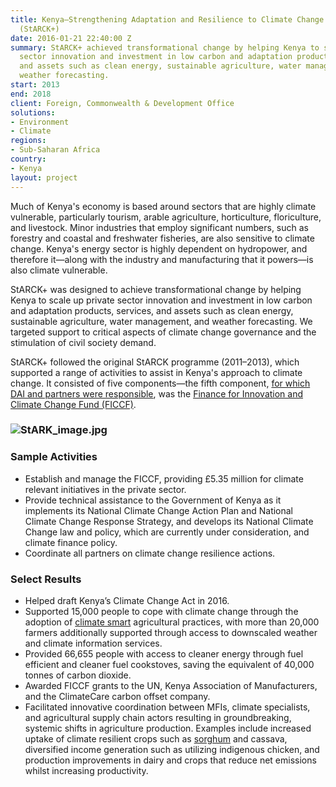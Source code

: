 ```yaml
---
title: Kenya—Strengthening Adaptation and Resilience to Climate Change in Kenya Plus
  (StARCK+)
date: 2016-01-21 22:40:00 Z
summary: StARCK+ achieved transformational change by helping Kenya to scale up private
  sector innovation and investment in low carbon and adaptation products, services,
  and assets such as clean energy, sustainable agriculture, water management, and
  weather forecasting.
start: 2013
end: 2018
client: Foreign, Commonwealth & Development Office
solutions:
- Environment
- Climate
regions:
- Sub-Saharan Africa
country:
- Kenya
layout: project
---
```


Much of Kenya's economy is based around sectors that are highly climate vulnerable, particularly tourism, arable agriculture, horticulture, floriculture, and livestock. Minor industries that employ significant numbers, such as forestry and coastal and freshwater fisheries, are also sensitive to climate change. Kenya's energy sector is highly dependent on hydropower, and therefore it—along with the industry and manufacturing that it powers—is also climate vulnerable.

StARCK+ was designed to achieve transformational change by helping Kenya to scale up private sector innovation and investment in low carbon and adaptation products, services, and assets such as clean energy, sustainable agriculture, water management, and weather forecasting. We targeted support to critical aspects of climate change governance and the stimulation of civil society demand.

StARCK\+ followed the original StARCK programme (2011–2013), which supported a range of activities to assist in Kenya's approach to climate change. It consisted of five components—the fifth component, [for which DAI and partners were responsible](http://dai-global-developments.com/articles/agriculture-finance-with-a-climate-lens-takes-off-in-kenya), was the [Finance for Innovation and Climate Change Fund (FICCF)](http://ficcf.com/).

### ![StARK_image.jpg](/uploads/StARK_image.jpg)

### Sample Activities

* Establish and manage the FICCF, providing £5.35 million for climate relevant initiatives in the private sector.
* Provide technical assistance to the Government of Kenya as it implements its National Climate Change Action Plan and National Climate Change Response Strategy, and develops its National Climate Change law and policy, which are currently under consideration, and climate finance policy.
* Coordinate all partners on climate change resilience actions.

### Select Results

* Helped draft Kenya’s Climate Change Act in 2016.
* Supported 15,000 people to cope with climate change through the adoption of [climate smart](https://www.dai.com/news/dais-starck-plus-holds-climate-resilient-agriculture-event-in-kenya) agricultural practices, with more than 20,000 farmers additionally supported through access to downscaled weather and climate information services.
* Provided 66,655 people with access to cleaner energy through fuel efficient and cleaner fuel cookstoves, saving the equivalent of 40,000 tonnes of carbon dioxide.
* Awarded FICCF grants to the UN, Kenya Association of Manufacturers, and the ClimateCare carbon offset company.
* Facilitated innovative coordination between MFIs, climate specialists, and agricultural supply chain actors resulting in groundbreaking, systemic shifts in agriculture production. Examples include increased uptake of climate resilient crops such as [sorghum](https://www.dai.com/news/dfid-project-trials-sorghum-insurance-to-support-climate-resilient-farming-in-kenya) and cassava, diversified income generation such as utilizing indigenous chicken, and production improvements in dairy and crops that reduce net emissions whilst increasing productivity.